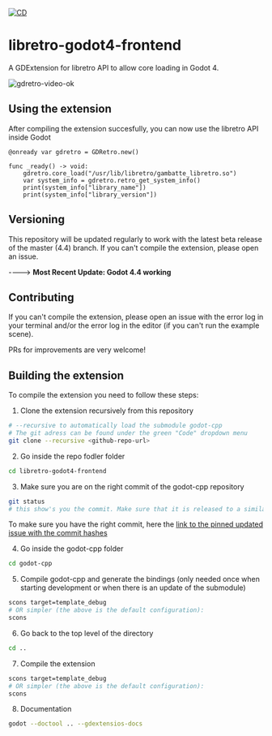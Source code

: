 [![CD](https://github.com/humbertodias/libretro-godot4-frontend/actions/workflows/cd.yml/badge.svg)](https://github.com/humbertodias/libretro-godot4-frontend/actions/workflows/cd.yml)

# libretro-godot4-frontend

A GDExtension for libretro API to allow core loading in Godot 4.

![gdretro-video-ok](https://github.com/user-attachments/assets/075841f3-ec1d-44a4-8e67-81299f1c64a6)


## Using the extension
After compiling the extension succesfully, you can now use the libretro API inside Godot
```gdscript
@onready var gdretro = GDRetro.new()

func _ready() -> void:
	gdretro.core_load("/usr/lib/libretro/gambatte_libretro.so")
	var system_info = gdretro.retro_get_system_info()
	print(system_info["library_name"])
	print(system_info["library_version"])
```

## Versioning
This repository will be updated regularly to work with the latest beta release of the master (4.4) branch. If you can't compile the extension, please open an issue.

----> **Most Recent Update: Godot 4.4 working**

## Contributing
If you can't compile the extension, please open an issue with the error log in your terminal and/or the error log in the editor (if you can't run the example scene).

PRs for improvements are very welcome!

## Building the extension

To compile the extension you need to follow these steps:

1. Clone the extension recursively from this repository
```bash
# --recursive to automatically load the submodule godot-cpp
# The git adress can be found under the green "Code" dropdown menu
git clone --recursive <github-repo-url>
```
2. Go inside the repo fodler folder
```bash
cd libretro-godot4-frontend
```

3. Make sure you are on the right commit of the godot-cpp repository
```bash
git status
# this show's you the commit. Make sure that it is released to a similar/the same time as the master branch (especially during the beta)
```
To make sure you have the right commit, here the [link to the pinned updated issue with the commit hashes](https://github.com/godotengine/godot-cpp/issues/874)

4. Go inside the godot-cpp folder
```bash
cd godot-cpp
```

5. Compile godot-cpp and generate the bindings (only needed once when starting development or when there is an update of the submodule)
```bash
scons target=template_debug
# OR simpler (the above is the default configuration):
scons 
```

6. Go back to the top level of the directory
```bash
cd ..
```

7. Compile the extension
```bash
scons target=template_debug
# OR simpler (the above is the default configuration):
scons
```
8. Documentation
```bash
godot --doctool .. --gdextensios-docs
```
